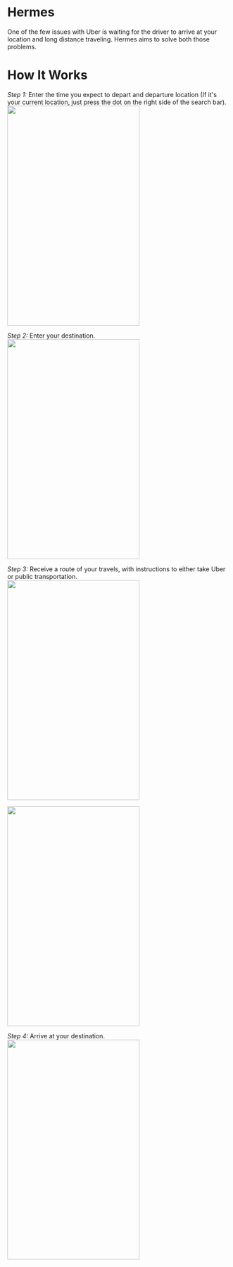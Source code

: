 # Hermes
One of the few issues with Uber is waiting for the driver to arrive at your location and long distance traveling. Hermes aims to solve both those problems.

# How It Works

*Step 1:*
Enter the time you expect to depart and departure location (If it's your current location, just press the dot on the right side of the search bar).
<br>
<img src="https://scontent-sea1-1.xx.fbcdn.net/hphotos-xta1/v/t1.0-9/12065749_10205897934140518_6826414374368941204_n.jpg?oh=feca310a8471fa53681e056a896646ac&oe=56CF591E" width="300px" height="500px" position:block/>

*Step 2:* 
Enter your destination.
<br>
<img src="https://scontent-sea1-1.xx.fbcdn.net/hphotos-xap1/v/t1.0-9/12074706_10205897935420550_4317076571724548989_n.jpg?oh=c4a80c6dd409401dc68648d3f9c81fc3&oe=56C7312C" width="300px" height="500px" />

*Step 3:*
Receive a route of your travels, with instructions to either take Uber or public transportation.
<br>
<img src="https://scontent-sea1-1.xx.fbcdn.net/hphotos-xpa1/v/t1.0-9/12088331_10205897935700557_6456150615236321784_n.jpg?oh=d3b17cd423144f5361203338088deec3&oe=568EF69D" width="300px" height="500px" />

<img src="https://scontent-sea1-1.xx.fbcdn.net/hphotos-xal1/v/t1.0-9/12122782_10205897936540578_6792278065757239659_n.jpg?oh=b0345723baec96e663bf4417fa32e370&oe=56C6CF99" width="300px" height="500px" />

*Step 4:*
Arrive at your destination.
<br>
<img src="https://scontent-sea1-1.xx.fbcdn.net/hphotos-xta1/v/t1.0-9/12141498_10205897936580579_3776848736196902761_n.jpg?oh=75fd142ede08835725120892966b2df2&oe=5687E9CD" width="300px" height="500px" />
